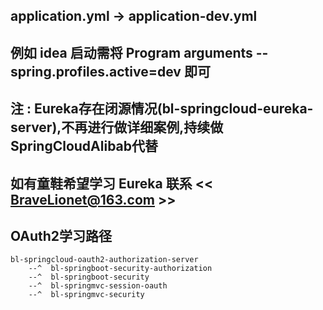 ## application.yml -> application-dev.yml
## 例如 idea 启动需将 Program arguments --spring.profiles.active=dev 即可

## 注 : Eureka存在闭源情况(bl-springcloud-eureka-server),不再进行做详细案例,持续做 SpringCloudAlibab代替
## 如有童鞋希望学习 Eureka 联系  << BraveLionet@163.com >> 



## OAuth2学习路径
    bl-springcloud-oauth2-authorization-server
        --^  bl-springboot-security-authorization
        --^  bl-springboot-security
        --^  bl-springmvc-session-oauth
        --^  bl-springmvc-security
        